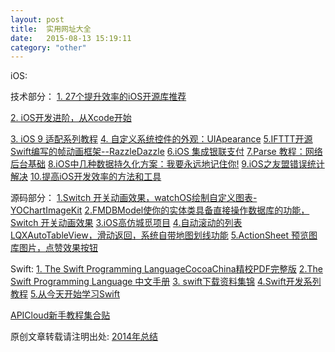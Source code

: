 ```yaml
---
layout: post
title:  实用网址大全 
date:   2015-08-13 15:19:11
category: "other"
---
```


iOS:

技术部分：
[1. 27个提升效率的iOS开源库推荐](http://www.csdn.net/article/2015-07-21/2825264-27-ios-open-source-libraries/1)

[2. iOS开发进阶，从Xcode开始](http://www.cocoachina.com/special/xcode/)

[3. iOS 9 适配系列教程](http://www.cocoachina.com/ios/20150703/12392.html)
[4. 自定义系统控件的外观：UIApearance](http://www.cocoachina.com/ios/20150723/12671.html)
[5.IFTTT开源Swift编写的帧动画框架--RazzleDazzle](http://www.cocoachina.com/ios/20150724/12768.html)
[6.iOS 集成银联支付](http://www.cocoachina.com/ios/20150724/12739.html)
[7.Parse 教程：网络后台基础](http://www.cocoachina.com/ios/20150721/12668.html)
[8.iOS中几种数据持久化方案：我要永远地记住你!](http://www.cocoachina.com/ios/20150720/12610.html)
[9.iOS之友盟错误统计解决](http://www.cocoachina.com/ios/20150720/12627.html)
[10.提高iOS开发效率的方法和工具](http://www.cocoachina.com/ios/20150717/12626.html)

源码部分：
[1.Switch 开关动画效果，watchOS绘制自定义图表-YOChartImageKit](http://www.cocoachina.com/ios/20150724/12740.html)
[2.FMDBModel使你的实体类具备直接操作数据库的功能，Switch 开关动画效果](http://www.cocoachina.com/ios/20150723/12707.html)
[3.iOS高仿城觅项目](http://www.cocoachina.com/ios/20150722/12706.html)
[4.自动滚动的列表LQXAutoTableView，滑动返回，系统自带地图划线功能](http://www.cocoachina.com/ios/20150722/12680.html)
[5.ActionSheet 预览图库图片，点赞效果按钮](http://www.cocoachina.com/ios/20150720/12584.html)


Swift:
[1. The Swift Programming LanguageCocoaChina精校PDF完整版](http://www.cocoachina.com/bbs/read.php?tid-205308.html)
[2.The Swift Programming Language 中文手册](https://github.com/CocoaChina-editors/Welcome-to-Swift/blob/master/TheSwiftProgrammingLanguage%E4%B8%AD%E6%96%87%E6%89%8B%E5%86%8C.md)
[3. swift下载资料集锦](http://vdisk.weibo.com/u/1659808677)
[4.Swift开发系列教程](http://www.cocoachina.com/bbs/read.php?tid-204512.html)
[5.从今天开始学习Swift](http://www.cocoachina.com/special/swift/)


[APICloud新手教程集合贴](http://community.apicloud.com/bbs/forum.php?mod=viewthread&tid=7926)



原创文章转载请注明出处: [2014年总结](http://www.9leg.com/other/2014/12/31/the-end-2014.html)



